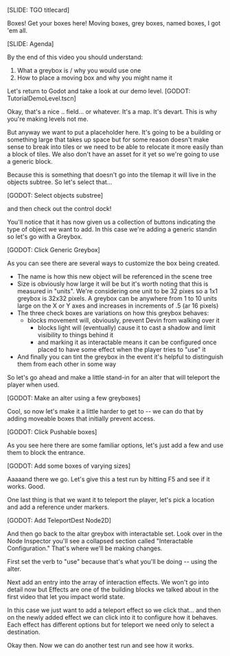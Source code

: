 [SLIDE: TGO titlecard]

Boxes! Get your boxes here!
Moving boxes, grey boxes, named boxes, I got 'em all.

[SLIDE: Agenda]

By the end of this video you should understand:

1. What a greybox is / why you would use one
2. How to place a moving box and why you might name it

Let's return to Godot and take a look at our demo level.
[GODOT: TutorialDemoLevel.tscn]

Okay, that's a nice .. field... or whatever. It's a map. It's devart.
This is why you're making levels not me.

But anyway we want to put a placeholder here. It's going to be a building
or something large that takes up space but for some reason doesn't make
sense to break into tiles or we need to be able to relocate it more easily
than a block of tiles. We also don't have an asset for it yet so we're
going to use a generic block.

Because this is something that doesn't go into the tilemap it will live in
the objects subtree. So let's select that...

[GODOT: Select objects substree]

and then check out the control dock!

You'll notice that it has now given us a collection of buttons indicating the
type of object we want to add. In this case we're adding a generic standin so
let's go with a Greybox.

[GODOT: Click Generic Greybox]

As you can see there are several ways to customize the box being created.
- The name is how this new object will be referenced in the scene tree
- Size is obviously how large it will be but it's worth noting that this is
  measured in "units". We're considering one unit to be 32 pixes so a 1x1
	greybox is 32x32 pixels. A greybox can be anywhere from 1 to 10 units large
	on the X or Y axes and increases in increments of .5 (ar 16 pixels)
- The three check boxes are variations on how this greybox behaves:
  - blocks movement will, obviously, prevent Devin from walking over it
	- blocks light will (eventually) cause it to cast a shadow and limit visibility
    to things behind it
	- and marking it as interactable means it can be configured once placed to
	  have some effect when the player tries to "use" it
- And finally you can tint the greybox in the event it's helpful to distinguish
  them from each other in some way

So let's go ahead and make a little stand-in for an alter that will teleport the
player when used.

[GODOT: Make an alter using a few greyboxes]

Cool, so now let's make it a little harder to get to -- we can do that by adding
moveable boxes that initially prevent access.

[GODOT: Click Pushable boxes]

As you see here there are some familiar options, let's just add a few and
use them to block the entrance.

[GODOT: Add some boxes of varying sizes]

Aaaaand there we go. Let's give this a test run by hitting F5 and see if it works.
Good.

One last thing is that we want it to teleport the player, let's pick a location
and add a reference under markers.

[GODOT: Add TeleportDest Node2D]

And then go back to the altar greybox with interactable set. Look over in the
Node Inspector you'll see a collapsed section called "Interactable Configuration."
That's where we'll be making changes.

First set the verb to "use" because that's what you'll be doing -- using the alter.

Next add an entry into the array of interaction effects. We won't go into detail
now but Effects are one of the building blocks we talked about in the first video
that let you impact world state.

In this case we just want to add a teleport effect so we click that...
and then on the newly added effect we can click into it to configure how it
behaves. Each effect has different options but for teleport we need only
to select a destination.

Okay then. Now we can do another test run and see how it works.